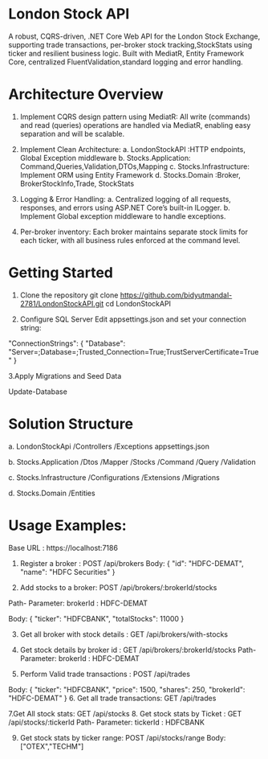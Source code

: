 London Stock API
======================
A robust, CQRS-driven, .NET Core Web API for the London Stock Exchange, supporting trade transactions, per-broker stock tracking,StockStats using ticker and resilient business logic. 
Built with MediatR, Entity Framework Core, centralized FluentValidation,standard logging and error handling.

Architecture Overview
=======================
1. Implement CQRS design pattern using MediatR: All write (commands) and read (queries) operations are handled via MediatR, enabling easy separation and will be scalable.
2. Implement Clean Architecture:
    a. LondonStockAPI :HTTP endpoints, Global Exception middleware
	b. Stocks.Application: Command,Queries,Validation,DTOs,Mapping
	c. Stocks.Infrastructure: Implement ORM using Entity Framework 
	d. Stocks.Domain :Broker, BrokerStockInfo,Trade, StockStats
3. Logging & Error Handling:
   a. Centralized logging of all requests, responses, and errors using ASP.NET Core’s built-in ILogger.
   b. Implement Global exception middleware to handle exceptions.
   
4. Per-broker inventory: Each broker maintains separate stock limits for each ticker, with all business rules enforced at the command level.
   

Getting Started
====================
1. Clone the repository
  git clone https://github.com/bidyutmandal-2781/LondonStockAPI.git
  cd LondonStockAPI

2. Configure SQL Server 
Edit appsettings.json and set your connection string:

"ConnectionStrings": {
  "Database": "Server=<ServerName>;Database=<DatabaseName>;Trusted_Connection=True;TrustServerCertificate=True"
}

3.Apply Migrations and Seed Data

Update-Database

Solution Structure
====================

a. LondonStockApi
/Controllers
/Exceptions
appsettings.json

b. Stocks.Application
/Dtos
/Mapper
/Stocks
  /Command
  /Query
/Validation

c. Stocks.Infrastructure
/Configurations
/Extensions
/Migrations

d. Stocks.Domain
/Entities

Usage Examples:
=====================
Base URL : https://localhost:7186 


1. Register a broker : POST /api/brokers
Body:
{ "id": "HDFC-DEMAT", "name": "HDFC Securities" }

2. Add stocks to a broker: POST /api/brokers/:brokerId/stocks

Path- Parameter: 
brokerId : HDFC-DEMAT

Body:
{
  "ticker": "HDFCBANK",
  "totalStocks": 11000
}

3. Get all broker with stock details : GET /api/brokers/with-stocks
4. Get stock details by broker id : GET /api/brokers/:brokerId/stocks
Path- Parameter: 
brokerId : HDFC-DEMAT

5. Perform Valid trade transactions : POST /api/trades

Body:
{
  "ticker": "HDFCBANK",
  "price": 1500,
  "shares": 250,
  "brokerId": "HDFC-DEMAT"
}
6. Get all trade transactions: GET /api/trades

7.Get All stock stats: GET /api/stocks
8. Get stock stats by Ticket : GET /api/stocks/:tickerId
Path- Parameter: 
tickerId : HDFCBANK

9. Get stock stats by ticker range: POST /api/stocks/range
Body:
["OTEX","TECHM"]






	
   
